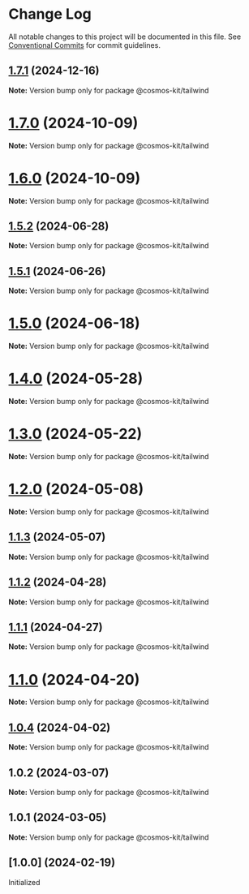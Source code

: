 # Change Log

All notable changes to this project will be documented in this file.
See [Conventional Commits](https://conventionalcommits.org) for commit guidelines.

## [1.7.1](https://github.com/cosmology-tech/cosmos-kit/compare/@cosmos-kit/tailwind@1.7.0...@cosmos-kit/tailwind@1.7.1) (2024-12-16)

**Note:** Version bump only for package @cosmos-kit/tailwind





# [1.7.0](https://github.com/cosmology-tech/cosmos-kit/compare/@cosmos-kit/tailwind@1.6.0...@cosmos-kit/tailwind@1.7.0) (2024-10-09)

**Note:** Version bump only for package @cosmos-kit/tailwind





# [1.6.0](https://github.com/cosmology-tech/cosmos-kit/compare/@cosmos-kit/tailwind@1.5.2...@cosmos-kit/tailwind@1.6.0) (2024-10-09)

**Note:** Version bump only for package @cosmos-kit/tailwind





## [1.5.2](https://github.com/cosmology-tech/cosmos-kit/compare/@cosmos-kit/tailwind@1.5.1...@cosmos-kit/tailwind@1.5.2) (2024-06-28)

**Note:** Version bump only for package @cosmos-kit/tailwind





## [1.5.1](https://github.com/cosmology-tech/cosmos-kit/compare/@cosmos-kit/tailwind@1.5.0...@cosmos-kit/tailwind@1.5.1) (2024-06-26)

**Note:** Version bump only for package @cosmos-kit/tailwind





# [1.5.0](https://github.com/cosmology-tech/cosmos-kit/compare/@cosmos-kit/tailwind@1.4.0...@cosmos-kit/tailwind@1.5.0) (2024-06-18)

**Note:** Version bump only for package @cosmos-kit/tailwind





# [1.4.0](https://github.com/cosmology-tech/cosmos-kit/compare/@cosmos-kit/tailwind@1.3.0...@cosmos-kit/tailwind@1.4.0) (2024-05-28)

**Note:** Version bump only for package @cosmos-kit/tailwind





# [1.3.0](https://github.com/cosmology-tech/cosmos-kit/compare/@cosmos-kit/tailwind@1.2.0...@cosmos-kit/tailwind@1.3.0) (2024-05-22)

**Note:** Version bump only for package @cosmos-kit/tailwind





# [1.2.0](https://github.com/cosmology-tech/cosmos-kit/compare/@cosmos-kit/tailwind@1.1.3...@cosmos-kit/tailwind@1.2.0) (2024-05-08)

**Note:** Version bump only for package @cosmos-kit/tailwind





## [1.1.3](https://github.com/cosmology-tech/cosmos-kit/compare/@cosmos-kit/tailwind@1.1.2...@cosmos-kit/tailwind@1.1.3) (2024-05-07)

**Note:** Version bump only for package @cosmos-kit/tailwind

## [1.1.2](https://github.com/cosmology-tech/cosmos-kit/compare/@cosmos-kit/tailwind@1.1.1...@cosmos-kit/tailwind@1.1.2) (2024-04-28)

**Note:** Version bump only for package @cosmos-kit/tailwind

## [1.1.1](https://github.com/cosmology-tech/cosmos-kit/compare/@cosmos-kit/tailwind@1.1.0...@cosmos-kit/tailwind@1.1.1) (2024-04-27)

**Note:** Version bump only for package @cosmos-kit/tailwind

# [1.1.0](https://github.com/cosmology-tech/cosmos-kit/compare/@cosmos-kit/tailwind@1.0.4...@cosmos-kit/tailwind@1.1.0) (2024-04-20)

**Note:** Version bump only for package @cosmos-kit/tailwind

## [1.0.4](https://github.com/cosmology-tech/cosmos-kit/compare/@cosmos-kit/tailwind@1.0.2...@cosmos-kit/tailwind@1.0.4) (2024-04-02)

**Note:** Version bump only for package @cosmos-kit/tailwind

## 1.0.2 (2024-03-07)

**Note:** Version bump only for package @cosmos-kit/tailwind

## 1.0.1 (2024-03-05)

**Note:** Version bump only for package @cosmos-kit/tailwind

## [1.0.0] (2024-02-19)

Initialized
